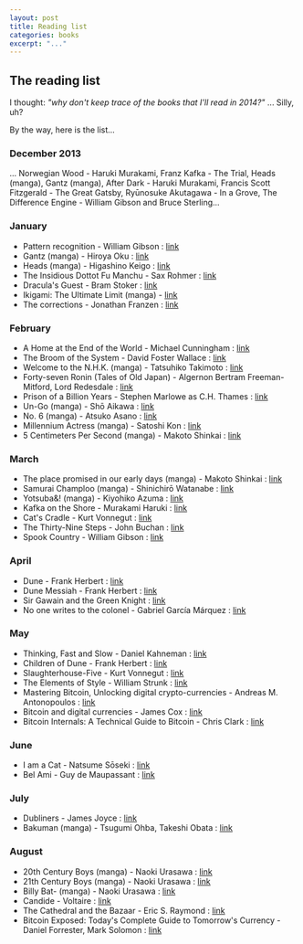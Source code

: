 ```yaml
---
layout: post
title: Reading list
categories: books
excerpt: "..."
---
```


## The reading list

I thought: _"why don't keep trace of the books that I'll read in 2014?"_ ... Silly, uh?

By the way, here is the list&#46;&#46;&#46;

### December 2013

... Norwegian Wood - Haruki Murakami, Franz Kafka - The Trial, Heads (manga), Gantz (manga), After Dark - Haruki Murakami, Francis Scott Fitzgerald - The Great Gatsby, Ryūnosuke Akutagawa - In a Grove, The Difference Engine - William Gibson and Bruce Sterling&#46;&#46;&#46;

### January

- Pattern recognition - William Gibson : [link](http://en.wikipedia.org/wiki/Pattern_Recognition_%28novel%29)
- Gantz (manga) - Hiroya Oku : [link](http://en.wikipedia.org/wiki/Gantz)
- Heads (manga) - Higashino Keigo : [link](http://www.mangahere.com/manga/heads/)
- The Insidious Dottot Fu Manchu - Sax Rohmer : [link](http://en.wikipedia.org/wiki/Nayland_Smith#Commissioner_Sir_Denis_Nayland_Smith_and_Dr._Petrie)
- Dracula's Guest - Bram Stoker : [link](http://en.wikipedia.org/wiki/Dracula's_Guest_and_Other_Weird_Stories)
- Ikigami: The Ultimate Limit (manga) - [link](http://en.wikipedia.org/wiki/Ikigami:_The_Ultimate_Limit)
- The corrections - Jonathan Franzen : [link](http://en.wikipedia.org/wiki/The_Corrections)

### February

- A Home at the End of the World - Michael Cunningham : [link](http://en.wikipedia.org/wiki/A_Home_at_the_End_of_the_World)
- The Broom of the System - David Foster Wallace : [link](http://en.wikipedia.org/wiki/The_Broom_of_the_System)
- Welcome to the N.H.K. (manga) - Tatsuhiko Takimoto : [link](http://en.wikipedia.org/wiki/Welcome_to_the_N.H.K)
- Forty-seven Ronin (Tales of Old Japan) - Algernon Bertram Freeman-Mitford, Lord Redesdale : [link](http://en.wikipedia.org/wiki/Tales_of_Old_Japan)
- Prison of a Billion Years - Stephen Marlowe as C.H. Thames : [link](http://www.feedbooks.com/book/4753/prison-of-a-billion-years)
- Un-Go (manga) - Shō Aikawa : [link](http://en.wikipedia.org/wiki/Un-Go)
- No. 6 (manga) - Atsuko Asano : [link](http://en.wikipedia.org/wiki/No._6)
- Millennium Actress (manga) - Satoshi Kon : [link](http://en.wikipedia.org/wiki/Millennium_Actress)
- 5 Centimeters Per Second (manga) - Makoto Shinkai : [link](http://en.wikipedia.org/wiki/5_Centimeters_Per_Second)

### March

- The place promised in our early days (manga) - Makoto Shinkai : [link](http://en.wikipedia.org/wiki/The_Place_Promised_in_Our_Early_Days)
- Samurai Champloo (manga) - Shinichirō Watanabe : [link](http://en.wikipedia.org/wiki/Samurai_Champloo)
- Yotsuba&! (manga) - Kiyohiko Azuma : [link](http://en.wikipedia.org/wiki/Yotsuba&!)
- Kafka on the Shore - Murakami Haruki : [link](http://en.wikipedia.org/wiki/Kafka_on_the_Shore)
- Cat's Cradle - Kurt Vonnegut : [link](http://en.wikipedia.org/wiki/Cat%27s_Cradle)
- The Thirty-Nine Steps - John Buchan : [link](http://en.wikipedia.org/wiki/The_Thirty-Nine_Steps)
- Spook Country - William Gibson : [link](http://en.wikipedia.org/wiki/Spook_Country)

### April
- Dune - Frank Herbert : [link](http://en.wikipedia.org/wiki/Dune_%28novel%29)
- Dune Messiah - Frank Herbert : [link](http://en.wikipedia.org/wiki/Dune_Messiah)
- Sir Gawain and the Green Knight : [link](http://en.wikipedia.org/wiki/Sir_Gawain_and_the_Green_Knight)
- No one writes to the colonel - Gabriel García Márquez : [link](http://en.wikipedia.org/wiki/No_One_Writes_to_the_Colonel)

### May
- Thinking, Fast and Slow - Daniel Kahneman : [link](http://en.wikipedia.org/wiki/Thinking,_Fast_and_Slow)
- Children of Dune - Frank Herbert : [link](http://en.wikipedia.org/wiki/Children_of_Dune)
- Slaughterhouse-Five - Kurt Vonnegut : [link](http://en.wikipedia.org/wiki/Slaughterhouse-Five)
- The Elements of Style - William Strunk : [link](http://en.wikipedia.org/wiki/The_Elements_of_Style)
- Mastering Bitcoin, Unlocking digital crypto-currencies - Andreas M. Antonopoulos : [link](http://shop.oreilly.com/product/0636920032281.do)
- Bitcoin and digital currencies - James Cox : [link](http://www.goodreads.com/book/show/18211407-bitcoin-and-digital-currencies)
- Bitcoin Internals: A Technical Guide to Bitcoin - Chris Clark : [link](http://www.amazon.com/Bitcoin-Internals-Technical-Guide-ebook/dp/B00DG8EPT0)

### June
- I am a Cat - Natsume Sōseki : [link](https://en.wikipedia.org/wiki/I_Am_a_Cat)
- Bel Ami - Guy de Maupassant : [link](https://en.wikipedia.org/wiki/Bel_Ami)

### July
- Dubliners - James Joyce : [link](https://en.wikipedia.org/wiki/Dubliners)
- Bakuman (manga) - Tsugumi Ohba, Takeshi Obata : [link](https://en.wikipedia.org/wiki/Bakuman)

### August
- 20th Century Boys (manga) - Naoki Urasawa : [link](http://en.wikipedia.org/wiki/20th_Century_Boys)
- 21th Century Boys (manga) - Naoki Urasawa : [link](http://en.wikipedia.org/wiki/List_of_20th_Century_Boys_chapters#21st_Century_Boys)
- Billy Bat- (manga) - Naoki Urasawa : [link](https://en.wikipedia.org/wiki/Billy_Bat)
- Candide - Voltaire : [link](http://en.wikipedia.org/wiki/Candide)
- The Cathedral and the Bazaar - Eric S. Raymond : [link](http://en.wikipedia.org/wiki/The_Cathedral_and_the_Bazaar)
- Bitcoin Exposed: Today's Complete Guide to Tomorrow's Currency - Daniel Forrester, Mark Solomon : [link](http://www.amazon.com/Bitcoin-Exposed-Complete-Tomorrows-Currency/dp/1489598669)
